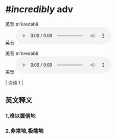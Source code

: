 # ***\#incredibly*** adv
英音 ɪn'kredəbli  
英音
<audio src="./media/incredibly1.aac" controls="controls"></audio>

美音 ɪn'kredəbli  
美音
<audio src="./media/incredibly2.aac" controls="controls"></audio>



| 词频 1 |  

英文释义
---
### 1.**难以置信地**  

### 2.**非常地,极端地**  


